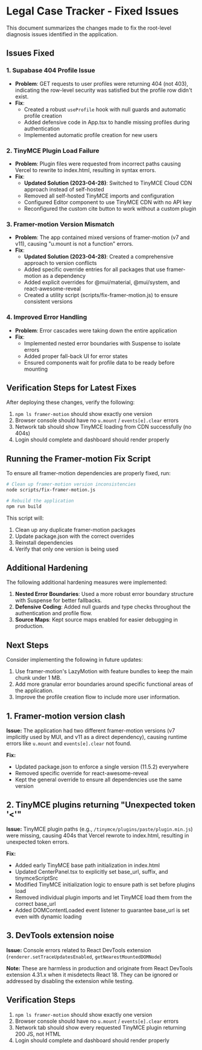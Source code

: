 # Legal Case Tracker - Fixed Issues

This document summarizes the changes made to fix the root-level diagnosis issues identified in the application.

## Issues Fixed

### 1. Supabase 404 Profile Issue

- **Problem**: GET requests to user profiles were returning 404 (not 403), indicating the row-level security was satisfied but the profile row didn't exist.
- **Fix**:
  - Created a robust `useProfile` hook with null guards and automatic profile creation
  - Added defensive code in App.tsx to handle missing profiles during authentication
  - Implemented automatic profile creation for new users

### 2. TinyMCE Plugin Load Failure

- **Problem**: Plugin files were requested from incorrect paths causing Vercel to rewrite to index.html, resulting in syntax errors.
- **Fix**:
  - **Updated Solution (2023-04-28)**: Switched to TinyMCE Cloud CDN approach instead of self-hosted
  - Removed all self-hosted TinyMCE imports and configuration
  - Configured Editor component to use TinyMCE CDN with no API key
  - Reconfigured the custom cite button to work without a custom plugin

### 3. Framer-motion Version Mismatch 

- **Problem**: The app contained mixed versions of framer-motion (v7 and v11), causing "u.mount is not a function" errors.
- **Fix**:
  - **Updated Solution (2023-04-28)**: Created a comprehensive approach to version conflicts
  - Added specific override entries for all packages that use framer-motion as a dependency
  - Added explicit overrides for @mui/material, @mui/system, and react-awesome-reveal
  - Created a utility script (scripts/fix-framer-motion.js) to ensure consistent versions

### 4. Improved Error Handling

- **Problem**: Error cascades were taking down the entire application
- **Fix**:
  - Implemented nested error boundaries with Suspense to isolate errors
  - Added proper fall-back UI for error states
  - Ensured components wait for profile data to be ready before mounting

## Verification Steps for Latest Fixes

After deploying these changes, verify the following:

1. `npm ls framer-motion` should show exactly one version
2. Browser console should have no `u.mount` / `events[e].clear` errors
3. Network tab should show TinyMCE loading from CDN successfully (no 404s)
4. Login should complete and dashboard should render properly

## Running the Framer-motion Fix Script

To ensure all framer-motion dependencies are properly fixed, run:

```bash
# Clean up framer-motion version inconsistencies
node scripts/fix-framer-motion.js

# Rebuild the application
npm run build
```

This script will:
1. Clean up any duplicate framer-motion packages
2. Update package.json with the correct overrides
3. Reinstall dependencies
4. Verify that only one version is being used

## Additional Hardening

The following additional hardening measures were implemented:

1. **Nested Error Boundaries**: Used a more robust error boundary structure with Suspense for better fallbacks.
2. **Defensive Coding**: Added null guards and type checks throughout the authentication and profile flow.
3. **Source Maps**: Kept source maps enabled for easier debugging in production.

## Next Steps

Consider implementing the following in future updates:

1. Use framer-motion's LazyMotion with feature bundles to keep the main chunk under 1 MB.
2. Add more granular error boundaries around specific functional areas of the application.
3. Improve the profile creation flow to include more user information.

## 1. Framer-motion version clash
**Issue:** The application had two different framer-motion versions (v7 implicitly used by MUI, and v11 as a direct dependency), causing runtime errors like `u.mount` and `events[e].clear` not found.

**Fix:**
- Updated package.json to enforce a single version (11.5.2) everywhere
- Removed specific override for react-awesome-reveal
- Kept the general override to ensure all dependencies use the same version

## 2. TinyMCE plugins returning "Unexpected token '<'"
**Issue:** TinyMCE plugin paths (e.g., `/tinymce/plugins/paste/plugin.min.js`) were missing, causing 404s that Vercel rewrote to index.html, resulting in unexpected token errors.

**Fix:**
- Added early TinyMCE base path initialization in index.html
- Updated CenterPanel.tsx to explicitly set base_url, suffix, and tinymceScriptSrc
- Modified TinyMCE initialization logic to ensure path is set before plugins load
- Removed individual plugin imports and let TinyMCE load them from the correct base_url
- Added DOMContentLoaded event listener to guarantee base_url is set even with dynamic loading

## 3. DevTools extension noise
**Issue:** Console errors related to React DevTools extension (`renderer.setTraceUpdatesEnabled`, `getNearestMountedDOMNode`)

**Note:** These are harmless in production and originate from React DevTools extension 4.31.x when it misdetects React 18. They can be ignored or addressed by disabling the extension while testing.

## Verification Steps
1. `npm ls framer-motion` should show exactly one version
2. Browser console should have no `u.mount` / `events[e].clear` errors
3. Network tab should show every requested TinyMCE plugin returning 200 JS, not HTML
4. Login should complete and dashboard should render properly 